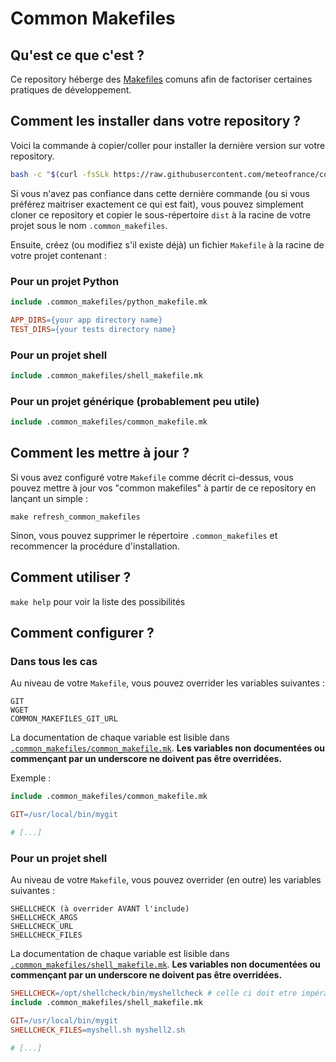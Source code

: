 # Common Makefiles

## Qu'est ce que c'est ?

Ce repository héberge des [Makefiles](https://fr.wikipedia.org/wiki/Make) comuns afin de factoriser certaines pratiques de développement.

## Comment les installer dans votre repository ?

Voici la commande à copier/coller pour installer la dernière version sur votre repository.

```bash
bash -c "$(curl -fsSLk https://raw.githubusercontent.com/meteofrance/common_makefiles/main/install.sh)"
```

Si vous n'avez pas confiance dans cette dernière commande (ou si vous préférez maitriser exactement ce qui est fait),
vous pouvez simplement cloner ce repository et copier le sous-répertoire `dist` à la racine de votre projet sous le 
nom `.common_makefiles`.

Ensuite, créez (ou modifiez s'il existe déjà) un fichier `Makefile` à la racine de votre projet contenant :

### Pour un projet Python

```Makefile
include .common_makefiles/python_makefile.mk

APP_DIRS={your app directory name}
TEST_DIRS={your tests directory name}
```

### Pour un projet shell

```Makefile
include .common_makefiles/shell_makefile.mk
```

### Pour un projet générique (probablement peu utile)

```Makefile
include .common_makefiles/common_makefile.mk
```

## Comment les mettre à jour ?

Si vous avez configuré votre `Makefile` comme décrit ci-dessus, vous pouvez mettre à jour vos "common makefiles"
à partir de ce repository en lançant un simple :

```
make refresh_common_makefiles
```

Sinon, vous pouvez supprimer le répertoire `.common_makefiles` et recommencer la procédure d'installation.

## Comment utiliser ?

`make help` pour voir la liste des possibilités

## Comment configurer ?

### Dans tous les cas

Au niveau de votre `Makefile`, vous pouvez overrider les variables suivantes :

```
GIT
WGET
COMMON_MAKEFILES_GIT_URL
```

La documentation de chaque variable est lisible dans [`.common_makefiles/common_makefile.mk`](dist/common_makefile.mk). **Les variables non documentées
ou commençant par un underscore ne doivent pas être overridées.**

Exemple :

```Makefile
include .common_makefiles/common_makefile.mk

GIT=/usr/local/bin/mygit

# [...]
```

### Pour un projet shell

Au niveau de votre `Makefile`, vous pouvez overrider (en outre) les variables suivantes :

```
SHELLCHECK (à overrider AVANT l'include)
SHELLCHECK_ARGS
SHELLCHECK_URL
SHELLCHECK_FILES
```

La documentation de chaque variable est lisible dans [`.common_makefiles/shell_makefile.mk`](dist/shell_makefile.mk). **Les variables non documentées
ou commençant par un underscore ne doivent pas être overridées.**

```Makefile
SHELLCHECK=/opt/shellcheck/bin/myshellcheck # celle ci doit etre impérativement placée AVANT l'include
include .common_makefiles/shell_makefile.mk

GIT=/usr/local/bin/mygit
SHELLCHECK_FILES=myshell.sh myshell2.sh

# [...]
```
